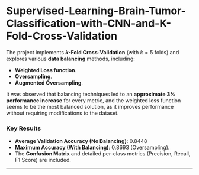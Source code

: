 # Supervised-Learning-Brain-Tumor-Classification-with-CNN-and-K-Fold-Cross-Validation
The project implements **$k$-Fold Cross-Validation** (with $k=5$ folds) and explores various **data balancing** methods, including:
* **Weighted Loss function**.
* **Oversampling**.
* **Augmented Oversampling**.

It was observed that balancing techniques led to an **approximate 3% performance increase** for every metric, and the weighted loss function seems to be the most balanced solution, as it improves performance without requiring modifications to the dataset.

### Key Results

* **Average Validation Accuracy (No Balancing)**: $0.8448$
* **Maximum Accuracy (With Balancing)**: $0.8693$ (Oversampling).
* The **Confusion Matrix** and detailed per-class metrics (Precision, Recall, F1 Score) are included.

---
